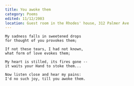```yaml
---
title: You awoke them
category: Poems
edited: 11/12/2003
location: Guest room in the Rhodes' house, 312 Palmer Ave
---
```


    My sadness falls in sweetened drops
    for thought of you provokes them;

    If not these tears, I had not known,
    what form of love evokes them;

    My heart is stilled, its fires gone --
    it waits your Hand to stoke them...

    Now listen close and hear my pains:
    I'd no such joy, till you awoke them.


